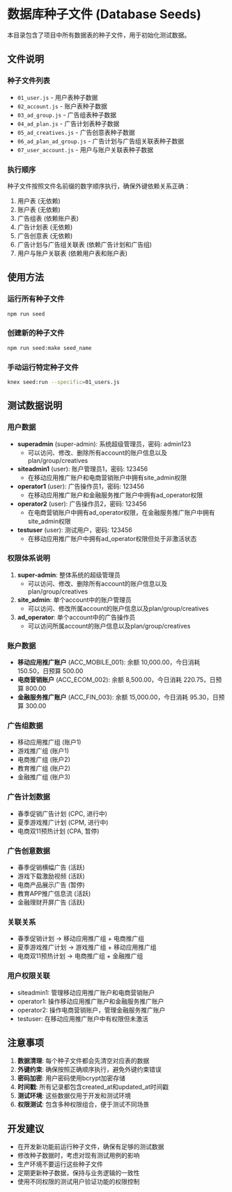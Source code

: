 # 数据库种子文件 (Database Seeds)

本目录包含了项目中所有数据表的种子文件，用于初始化测试数据。

## 文件说明

### 种子文件列表
- `01_user.js` - 用户表种子数据
- `02_account.js` - 账户表种子数据
- `03_ad_group.js` - 广告组表种子数据
- `04_ad_plan.js` - 广告计划表种子数据
- `05_ad_creatives.js` - 广告创意表种子数据
- `06_ad_plan_ad_group.js` - 广告计划与广告组关联表种子数据
- `07_user_account.js` - 用户与账户关联表种子数据

### 执行顺序
种子文件按照文件名前缀的数字顺序执行，确保外键依赖关系正确：
1. 用户表 (无依赖)
2. 账户表 (无依赖)
3. 广告组表 (依赖账户表)
4. 广告计划表 (无依赖)
5. 广告创意表 (无依赖)
6. 广告计划与广告组关联表 (依赖广告计划和广告组)
7. 用户与账户关联表 (依赖用户表和账户表)

## 使用方法

### 运行所有种子文件
```bash
npm run seed
```

### 创建新的种子文件
```bash
npm run seed:make seed_name
```

### 手动运行特定种子文件
```bash
knex seed:run --specific=01_users.js
```

## 测试数据说明

### 用户数据
- **superadmin** (super-admin): 系统超级管理员，密码: admin123
  - 可以访问、修改、删除所有account的账户信息以及plan/group/creatives
- **siteadmin1** (user): 账户管理员1，密码: 123456
  - 在移动应用推广账户和电商营销账户中拥有site_admin权限
- **operator1** (user): 广告操作员1，密码: 123456
  - 在移动应用推广账户和金融服务推广账户中拥有ad_operator权限
- **operator2** (user): 广告操作员2，密码: 123456
  - 在电商营销账户中拥有ad_operator权限，在金融服务推广账户中拥有site_admin权限
- **testuser** (user): 测试用户，密码: 123456
  - 在移动应用推广账户中拥有ad_operator权限但处于非激活状态

### 权限体系说明
1. **super-admin**: 整体系统的超级管理员
   - 可以访问、修改、删除所有account的账户信息以及plan/group/creatives
2. **site_admin**: 单个account中的账户管理员
   - 可以访问、修改所属account的账户信息以及plan/group/creatives
3. **ad_operator**: 单个account中的广告操作员
   - 可以访问所属account的账户信息以及plan/group/creatives

### 账户数据
- **移动应用推广账户** (ACC_MOBILE_001): 余额 10,000.00，今日消耗 150.50，日预算 500.00
- **电商营销账户** (ACC_ECOM_002): 余额 8,500.00，今日消耗 220.75，日预算 800.00
- **金融服务推广账户** (ACC_FIN_003): 余额 15,000.00，今日消耗 95.30，日预算 300.00

### 广告组数据
- 移动应用推广组 (账户1)
- 游戏推广组 (账户1)
- 电商推广组 (账户2)
- 教育推广组 (账户2)
- 金融推广组 (账户3)

### 广告计划数据
- 春季促销广告计划 (CPC, 进行中)
- 夏季游戏推广计划 (CPM, 进行中)
- 电商双11预热计划 (CPA, 暂停)

### 广告创意数据
- 春季促销横幅广告 (活跃)
- 游戏下载激励视频 (活跃)
- 电商产品展示广告 (暂停)
- 教育APP推广信息流 (活跃)
- 金融理财开屏广告 (活跃)

### 关联关系
- 春季促销计划 → 移动应用推广组 + 电商推广组
- 夏季游戏推广计划 → 游戏推广组 + 移动应用推广组
- 电商双11预热计划 → 电商推广组 + 金融推广组

### 用户权限关联
- siteadmin1: 管理移动应用推广账户和电商营销账户
- operator1: 操作移动应用推广账户和金融服务推广账户
- operator2: 操作电商营销账户，管理金融服务推广账户
- testuser: 在移动应用推广账户中有权限但未激活

## 注意事项

1. **数据清理**: 每个种子文件都会先清空对应表的数据
2. **外键约束**: 确保按照正确顺序执行，避免外键约束错误
3. **密码加密**: 用户密码使用bcrypt加密存储
4. **时间戳**: 所有记录都包含created_at和updated_at时间戳
5. **测试环境**: 这些数据仅用于开发和测试环境
6. **权限测试**: 包含多种权限组合，便于测试不同场景

## 开发建议

- 在开发新功能前运行种子文件，确保有足够的测试数据
- 修改种子数据时，考虑对现有测试用例的影响
- 生产环境不要运行这些种子文件
- 定期更新种子数据，保持与业务逻辑的一致性
- 使用不同权限的测试用户验证功能的权限控制